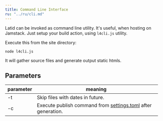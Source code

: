 ```yaml
---
title: Command Line Interface
ru: "../ru/cli.md"
---
```


Latid can be invoked as command line utility. It's useful, when hosting on Jamstack. Just setup
your build action, using `l4cli.js` utility.
<!--cut-->

Execute this from the site directory:

    node l4cli.js

It will gather source files and generate output static htmls. 

## Parameters

| parameter | meaning |
|-----------|---------|
| -t        | Skip files with dates in future. |
| -c        | Execute publish command from [settings.toml](settings_toml.md) after generation. |

